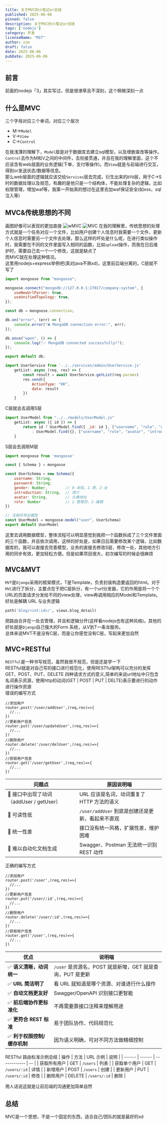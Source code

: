 ```yaml
---
title: 关于MVC的小笔记or总结
published: 2025-06-06
pinned: false
description: 关于MVC的小笔记or总结
tags: ['nodejs']
category: 开发
licenseName: "MIT"
author: zsm
draft: false
date: 2025-06-06
pubDate: 2025-06-06
---
```



## 前言
前面的nodejs「3」其实写过，但是很潦草且不深刻，这个稍微深刻一点

## 什么是MVC
三个字母对应三个单词，对应三个层次  

+ M->`Model`
+ V->`View`
+ C->`Control`

在我浅薄的理解下，`Model`层是对于数据库去建立sql模型，以及增删查改等操作。`Control`去作为M和V之间的中间件，去衔接贯通，并且在我的理解里面，这个不应该含有web层面的业务逻辑(下单，支付等操作)。而`View`就是与前端进行交互，得到or发送状态/数据等信息。  
那么web层面的逻辑就应该交给`Services`层去完成，衍生出来的`DTO`层，用于C->S时的数据处理以及规范，有趣的是他只是一个结构体，不能处理复杂的逻辑，比如权限管理，增加waf等，我第一开始真的想过在这里去加waf保证安全(如xss，sql注入等)  

## MVC&传统思想的不同
画图好像可以表现的更加直接
![wMVC](/images/wu.png)
![MVC](/images/1.png)
在我的理解里，传统思想的处理方式就是一个任务对应一个文件，比如用户创建个人信息时我需要一个文件，更新个人信息时需要另一个文件去处理，那么这样的坏处是什么呢，在进行类似操作时，我需要在不同的文件里面写入相同的函数，比如`upload`操作，而我在日后维护时，需要自己去一个一个修改，这就是缺点了  
而MVC就在处理这种情况。  
这里用nodejs+express举例吧(真对java不熟xd)，这里前后端分离的，C层就不写了  

```db.config.js
import mongoose from "mongoose";

mongoose.connect("mongodb://127.0.0.1:27017/company-system", {
    useNewUrlParser: true,
    useUnifiedTopology: true,
});

const db = mongoose.connection;

db.on("error", (err) => {
    console.error("❌ MongoDB connection error:", err);
});

db.once("open", () => {
    console.log("✅ MongoDB connected successfully!");
});

export default db;
```

```UserController.js
import UserService from '../../services/admin/UserService.js'
    getList: async (req, res) => {
        const result = await UserService.getList(req.params)
        res.send({
            ActionType: "OK",
            data: result
        })
    }
```

C层就会去调用S层

```UserService.js
import UserModel from "../../models/UserModel.js"
    getList: async ({ id }) => {
        return id ? UserModel.find({ _id: id }, ["username", "role", "avatar", "introduction", "gender"])
            : UserModel.find({}, ["username", "role", "avatar", "introduction", "gender"])
    }
```

S层会去调用M层

```UserModel.js
import mongoose from 'mongoose'

const { Schema } = mongoose

const UserSchema = new Schema({
    username: String,
    password: String,
    gender: Number,        // 0-未知，1-男，2-女
    introduction: String,  // 简介
    avatar: String,        // 头像地址
    role: Number           // 1-管理员，2-编辑
})

// 注册并导出模型
const UserModel = mongoose.model("user", UserSchema)
export default UserModel
```

这里去调用数据模型，整体流程可以明显感觉到我把一个函数拆成了三个文件里面的三个函数，并且依次调用，这样的好处是，如果日后需要修改某个逻辑，比如数据库的，我可以直接去完善模型，业务的直接去修改S层，修改一处，其他地方引用的同步有效，更加轻松方便。但是如果项目很大，初次编写的时候会很麻烦

## MVC&MVT
`MVT`是`Django`采用的框架模式，T是Template，负责封装构造要返回的html。对于`MVC`进行了拆分，主要点在于把C层拆分，有一个url分发器，它的作用是将一个个URL的页面请求分发给不同的view处理，view再调用相应的Model和Template。好处是解耦 URL 与业务逻辑
```urls.py
path('blog/<int:id>/', views.blog_detail)
```
把路由合并在一处去管理，并且和逻辑分开(这样看nodejs也有这种风格)。其他的好处就是`Django`自己强大的Form 系统，从V到T一条龙服务。  
总体来说MVT不是没有C层，而是让你感觉没有C层，写起来更加自然

## MVC+RESTful
`RESTful`是一种书写规范，虽然我很不规范，但是还是学一下  
RESTful就是对自己写的接口进行规范化，使用RESTful架构可以充分的发挥GET、POST、PUT、DELETE 四种请求方式的意义,简单的来说url地址中只包含名词表示资源，使用http的动词(GET | POST | PUT | DELTE)表示要进行的动作进行操作资源  
错误的编写方式
```
//添加用户
router.post('/user/addUser',(req,res)=>{
  //...
})
//更新用户信息
router.put('/user/updateUser',(req,res)=>{
  //...
})
//删除用户
router.delete('/user/delUser',(req,res)=>{
  //...
})
//获取用户信息
router.get('/user/getUser',(req,res)=>{
  //...
})
```
| 问题点                            | 原因说明喵                            |
| ------------------------------ | -------------------------------- |
| 🚫 接口中出现了动词（addUser / getUser） | URL 应该是名词，动词重复了 HTTP 方法的语义       |
| 🚫 可读性低                        | `/user/addUser` 到底是创建还是更新，看起来不直观 |
| 🚫 统一性差                        | 接口没有统一风格，扩展性差，维护困难               |
| 🚫 难以自动化文档生成                   | Swagger、Postman 无法统一识别 REST 动作   |


正确的编写方式
```
//添加用户
router.post('/user',(req,res)=>{
  //...
})
//更新用户信息
router.put('/user/:id',(req,res)=>{
  //...
})
//删除用户
router.delete('/user/:id',(req,res)=>{
  //...
})
//获取用户信息
router.get('/user',(req,res)=>{
  //...
})
```
| 优点           | 说明喵                                     |
| ----------------- | --------------------------------------- |
| ✅ **语义清晰，动词统一**   | `/user` 是资源名，POST 就是新增，GET 就是查询，PUT 是更新 |
| ✅ **URL 简洁明了**    | 看 URL 就知道是哪个资源、对谁进行什么操作                 |
| ✅ **自动文档更友好**     | Swagger/OpenAPI 识别接口更智能                 |
| ✅ **前后端协作更标准化**   | 不再需要靠接口注释来理解用途                          |
| ✅ **更符合 REST 标准** | 易于团队协作、代码规范化                            |
| ✅ **利于权限控制/缓存机制** | 因为语义明确，可对不同方法做精细控制                      |

RESTful 路由标准示例总结
| 操作     | 方法     | URL 示例       | 说明 |
| ------ | ------ | ------------ | -- |
| 获取所有用户 | GET    | `/users`     | 列表 |
| 获取单个用户 | GET    | `/users/:id` | 详情 |
| 新增用户   | POST   | `/users`     | 创建 |
| 更新用户   | PUT    | `/users/:id` | 修改 |
| 删除用户   | DELETE | `/users/:id` | 删除 |

用人话说这就是让前后端的沟通更加简单自然

## 总结
MVC是一个思想，不是一个固定的东西，适合自己/团队的就是最好的xd